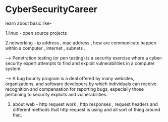 # CyberSecurityCareer

learn about basic like-

1.linux - open source projects 

2.networking - ip address , mac address , how are communicate happen within a computer , internet , subnets .

 --> Penetration testing (or pen testing) is a security exercise where a cyber-security expert attempts to find and exploit vulnerabilities in a computer system.

--> A bug bounty program is a deal offered by many websites, organizations, and software developers by which individuals can receive recognition and compensation for reporting bugs, especially those pertaining to security exploits and vulnerabilities.

3. about web - http request work , http responses , request headers and different methods that http request is using and all sort of thing around that.

